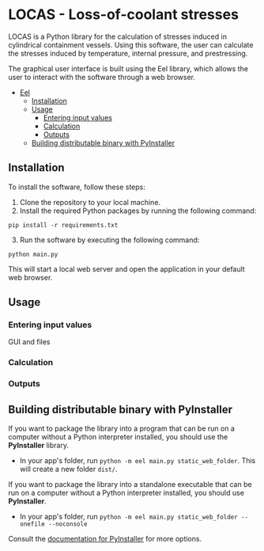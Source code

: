 # LOCAS - Loss-of-coolant stresses

LOCAS is a Python library for the calculation of stresses induced in cylindrical containment vessels.
Using this software, the user can calculate the stresses induced by temperature, internal pressure, and prestressing.

The graphical user interface is built using the Eel library, which allows the user to interact with the software through a web browser.

<!-- TOC -->
- [Eel](#eel)
  - [Installation](#installation)
  - [Usage](#usage)
    - [Entering input values](#entering-input-values)
    - [Calculation](#calculation)
    - [Outputs](#outputs)
  - [Building distributable binary with PyInstaller](#building-distributable-binary-with-pyinstaller)
<!-- /TOC -->

## Installation

To install the software, follow these steps:

1. Clone the repository to your local machine.
2. Install the required Python packages by running the following command:

```shell
pip install -r requirements.txt
```

3. Run the software by executing the following command:

```shell
python main.py
```

This will start a local web server and open the application in your default web browser.

## Usage

### Entering input values

GUI and files

### Calculation

### Outputs







## Building distributable binary with PyInstaller

If you want to package the library into a program that can be run on a computer without a Python interpreter installed,
you should use the **PyInstaller** library. 
- In your app's folder, run `python -m eel main.py static_web_folder`. This will create a new folder `dist/`.

If you want to package the library into a standalone executable that can be run on a computer without a Python interpreter installed,
you should use **PyInstaller**.
- In your app's folder, run `python -m eel main.py static_web_folder --onefile --noconsole`

Consult the [documentation for PyInstaller](http://PyInstaller.readthedocs.io/en/stable/) for more options.










